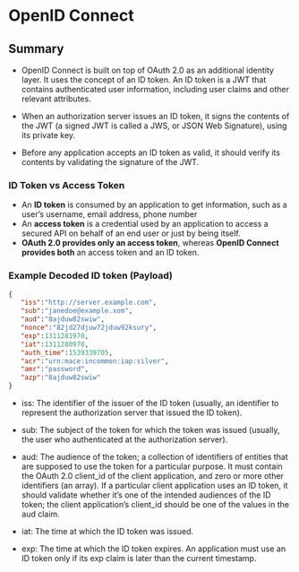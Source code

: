# OpenID Connect 

## Summary
- OpenID Connect is built on top of OAuth 2.0 as an additional identity layer. It uses the concept of an ID token. An ID token is a JWT that contains authenticated user information, including user claims and other relevant attributes.

- When an authorization server issues an ID token, it signs the contents of the JWT (a signed JWT is called a JWS, or JSON Web Signature), using its private key. 

- Before any application accepts an ID token as valid, it should verify its contents by validating the signature of the JWT.

### ID Token vs Access Token
- An **ID token** is consumed by an application to get information, such as a user’s username, email address, phone number 
- An **access token** is a credential used by an application to access a secured API on behalf of an end user or just by being itself.
- **OAuth 2.0 provides only an access token**, whereas **OpenID Connect provides both** an access token and an ID token.

### Example Decoded ID token (Payload)

```json
{
   "iss":"http://server.example.com",
   "sub":"janedoe@example.xom",
   "aud":"8ajduw82swiw",
   "nonce":"82jd27djuw72jduw92ksury",
   "exp":1311281970,
   "iat":1311280970,
   "auth_time":1539339705,
   "acr":"urn:mace:incommon:iap:silver",
   "amr":"password",
   "azp":"8ajduw82swiw"
}
```

- iss: The identifier of the issuer of the ID token (usually, an identifier to represent the authorization server that issued the ID token).

- sub: The subject of the token for which the token was issued (usually, the user who authenticated at the authorization server).

- aud: The audience of the token; a collection of identifiers of entities that are supposed to use the token for a particular purpose. It must contain the OAuth 2.0 client_id of the client application, and zero or more other identifiers (an array). If a particular client application uses an ID token, it should validate whether it’s one of the intended audiences of the ID token; the client application’s client_id should be one of the values in the aud claim.

- iat: The time at which the ID token was issued.

- exp: The time at which the ID token expires. An application must use an ID token only if its exp claim is later than the current timestamp.